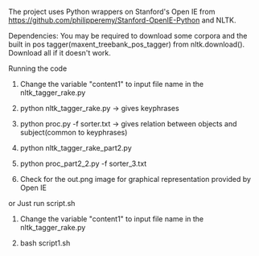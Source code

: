 The project uses Python wrappers on Stanford's Open IE from https://github.com/philipperemy/Stanford-OpenIE-Python and NLTK.

Dependencies: You may be required to download some corpora and the built in pos tagger(maxent_treebank_pos_tagger) from nltk.download(). Download all if it doesn't work.

Running the code
  
  1) Change the variable "content1" to input file name in the nltk_tagger_rake.py 
    
  2) python nltk_tagger_rake.py -> gives keyphrases
  
  3) python proc.py -f sorter.txt -> gives relation between objects and subject(common to keyphrases)
  
  4) python nltk_tagger_rake_part2.py 
  
  5) python proc_part2_2.py -f sorter_3.txt
  
  6) Check for the out.png image for graphical representation provided by Open IE
  
or Just run script.sh

  1) Change the variable "content1" to input file name in the nltk_tagger_rake.py

  2) bash script1.sh
